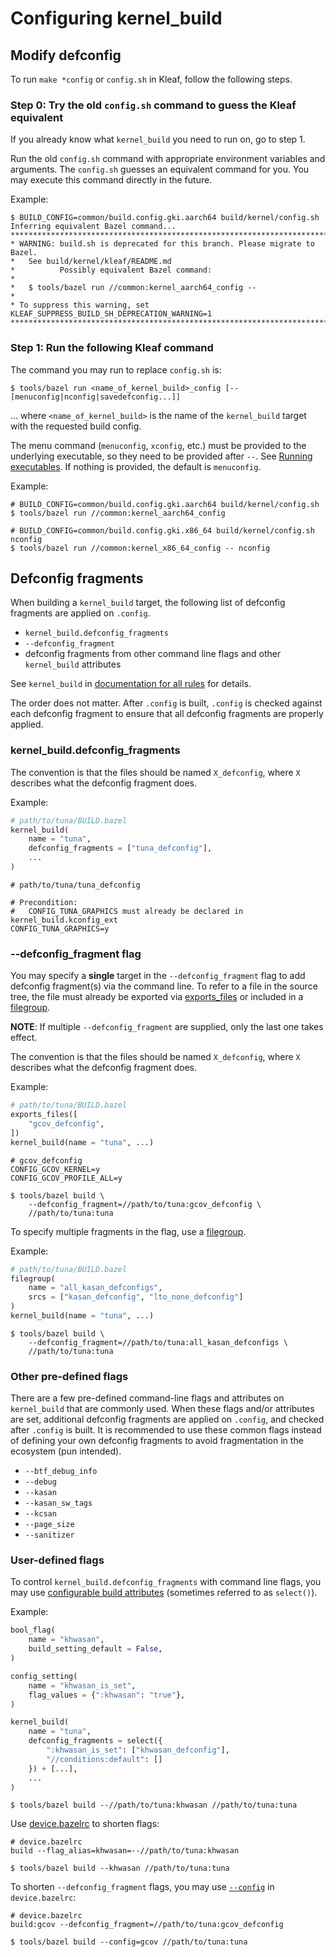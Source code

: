 # Configuring kernel\_build

## Modify defconfig

To run `make *config` or `config.sh` in Kleaf, follow the following steps.

### Step 0: Try the old `config.sh` command to guess the Kleaf equivalent

If you already know what `kernel_build` you need to run on, go to step 1.

Run the old `config.sh` command with appropriate environment variables
and arguments. The `config.sh` guesses an equivalent command for you.
You may execute this command directly in the future.

Example:

```shell
$ BUILD_CONFIG=common/build.config.gki.aarch64 build/kernel/config.sh
Inferring equivalent Bazel command...
*****************************************************************************
* WARNING: build.sh is deprecated for this branch. Please migrate to Bazel.
*   See build/kernel/kleaf/README.md
*          Possibly equivalent Bazel command:
*
*   $ tools/bazel run //common:kernel_aarch64_config --
*
* To suppress this warning, set KLEAF_SUPPRESS_BUILD_SH_DEPRECATION_WARNING=1
*****************************************************************************
```

### Step 1: Run the following Kleaf command

The command you may run to replace `config.sh` is:

```shell
$ tools/bazel run <name_of_kernel_build>_config [-- [menuconfig|nconfig|savedefconfig...]]
```

... where `<name_of_kernel_build>` is the name of the `kernel_build` target with
the requested build config.

The menu command (`menuconfig`, `xconfig`, etc.) must be provided to the
underlying executable, so they need to be provided after `--`. See
[Running executables](https://bazel.build/docs/user-manual#running-executables).
If nothing is provided, the default is `menuconfig`.

Example:

```shell
# BUILD_CONFIG=common/build.config.gki.aarch64 build/kernel/config.sh
$ tools/bazel run //common:kernel_aarch64_config

# BUILD_CONFIG=common/build.config.gki.x86_64 build/kernel/config.sh nconfig
$ tools/bazel run //common:kernel_x86_64_config -- nconfig
```

## Defconfig fragments

When building a `kernel_build` target, the following list of defconfig
fragments are applied on `.config`.

*   `kernel_build.defconfig_fragments`
*   `--defconfig_fragment`
*   defconfig fragments from other command line flags and other `kernel_build`
    attributes

See `kernel_build` in [documentation for all rules](api_reference.md) for
details.

The order does not matter. After `.config` is built, `.config` is checked
against each defconfig fragment to ensure that all defconfig fragments are
properly applied.

### kernel\_build.defconfig\_fragments

The convention is that the files should be named `X_defconfig`, where
`X` describes what the defconfig fragment does.

Example:

```python
# path/to/tuna/BUILD.bazel
kernel_build(
    name = "tuna",
    defconfig_fragments = ["tuna_defconfig"],
    ...
)
```
```shell
# path/to/tuna/tuna_defconfig

# Precondition:
#   CONFIG_TUNA_GRAPHICS must already be declared in kernel_build.kconfig_ext
CONFIG_TUNA_GRAPHICS=y
```

### --defconfig_fragment flag

You may specify a **single** target in the `--defconfig_fragment` flag to
add defconfig fragment(s) via the command line. To refer to a file in the
source tree, the file must already be exported via
[exports_files](https://bazel.build/reference/be/functions#exports_files)
or included in a
[filegroup](https://bazel.build/reference/be/general#filegroup).

**NOTE**: If multiple `--defconfig_fragment` are supplied, only the last
one takes effect.

The convention is that the files should be named `X_defconfig`, where
`X` describes what the defconfig fragment does.

Example:

```python
# path/to/tuna/BUILD.bazel
exports_files([
    "gcov_defconfig",
])
kernel_build(name = "tuna", ...)
```
```shell
# gcov_defconfig
CONFIG_GCOV_KERNEL=y
CONFIG_GCOV_PROFILE_ALL=y
```
```shell
$ tools/bazel build \
    --defconfig_fragment=//path/to/tuna:gcov_defconfig \
    //path/to/tuna:tuna
```

To specify multiple fragments in the flag, use a
[filegroup](https://bazel.build/reference/be/general#filegroup).

Example:

```python
# path/to/tuna/BUILD.bazel
filegroup(
    name = "all_kasan_defconfigs",
    srcs = ["kasan_defconfig", "lto_none_defconfig"]
)
kernel_build(name = "tuna", ...)
```
```shell
$ tools/bazel build \
    --defconfig_fragment=//path/to/tuna:all_kasan_defconfigs \
    //path/to/tuna:tuna
```

### Other pre-defined flags

There are a few pre-defined command-line flags and attributes on `kernel_build`
that are commonly used. When these flags and/or attributes are set, additional
defconfig fragments are applied on `.config`, and checked after `.config` is
built. It is recommended to use these common flags instead of defining your
own defconfig fragments to avoid fragmentation in the ecosystem (pun intended).

*   `--btf_debug_info`
*   `--debug`
*   `--kasan`
*   `--kasan_sw_tags`
*   `--kcsan`
*   `--page_size`
*   `--sanitizer`

### User-defined flags

To control `kernel_build.defconfig_fragments` with command line flags,
you may use
[configurable build attributes](https://bazel.build/docs/configurable-attributes)
(sometimes referred to as `select()`).

Example:

```python
bool_flag(
    name = "khwasan",
    build_setting_default = False,
)

config_setting(
    name = "khwasan_is_set",
    flag_values = {":khwasan": "true"},
)

kernel_build(
    name = "tuna",
    defconfig_fragments = select({
        ":khwasan_is_set": ["khwasan_defconfig"],
        "//conditions:default": []
    }) + [...],
    ...
)
```
```shell
$ tools/bazel build --//path/to/tuna:khwasan //path/to/tuna:tuna
```

Use [device.bazelrc](impl.md#bazelrc-files) to shorten flags:

```text
# device.bazelrc
build --flag_alias=khwasan=--//path/to/tuna:khwasan
```

```shell
$ tools/bazel build --khwasan //path/to/tuna:tuna
```

To shorten `--defconfig_fragment` flags, you may use
[`--config`](https://bazel.build/run/bazelrc#config) in `device.bazelrc`:

```text
# device.bazelrc
build:gcov --defconfig_fragment=//path/to/tuna:gcov_defconfig
```
```shell
$ tools/bazel build --config=gcov //path/to/tuna:tuna
```
